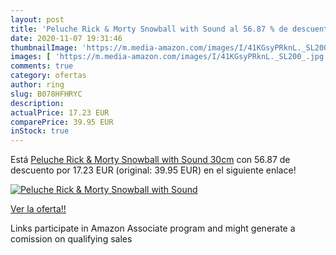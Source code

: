 ```yaml
---
layout: post
title: 'Peluche Rick & Morty Snowball with Sound al 56.87 % de descuento'
date: 2020-11-07 19:31:46
thumbnailImage: 'https://m.media-amazon.com/images/I/41KGsyPRknL._SL200_.jpg'
images: [ 'https://m.media-amazon.com/images/I/41KGsyPRknL._SL200_.jpg' ]
comments: true
category: ofertas
author: ring
slug: B078HFHRYC
description:
actualPrice: 17.23 EUR
comparePrice: 39.95 EUR
inStock: true
---
```


Está [Peluche Rick & Morty Snowball with Sound 30cm](https://www.amazon.es/dp/B078HFHRYC/?tag=tolees-21) con 56.87 de descuento por 17.23 EUR (original: 39.95 EUR) en el siguiente enlace!

[![Peluche Rick & Morty Snowball with Sound](https://m.media-amazon.com/images/I/41KGsyPRknL._SL200_.jpg)](https://www.amazon.es/dp/B078HFHRYC/?tag=tolees-21)

[Ver la oferta!!](https://www.amazon.es/dp/B078HFHRYC/?tag=tolees-21)

Links participate in Amazon Associate program and might generate a comission on qualifying sales


